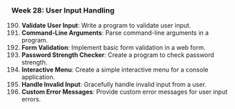 ### Week 28: User Input Handling
190. **Validate User Input**: Write a program to validate user input.
191. **Command-Line Arguments**: Parse command-line arguments in a program.
192. **Form Validation**: Implement basic form validation in a web form.
193. **Password Strength Checker**: Create a program to check password strength.
194. **Interactive Menu**: Create a simple interactive menu for a console application.
195. **Handle Invalid Input**: Gracefully handle invalid input from a user.
196. **Custom Error Messages**: Provide custom error messages for user input errors.

